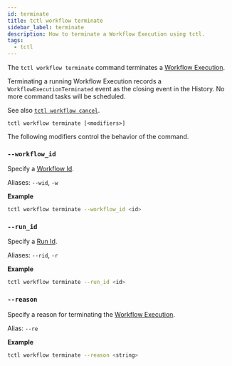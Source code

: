 ```yaml
---
id: terminate
title: tctl workflow terminate
sidebar_label: terminate
description: How to terminate a Workflow Execution using tctl.
tags:
  - tctl
---
```


The `tctl workflow terminate` command terminates a [Workflow Execution](/concepts/what-is-a-workflow-execution).

Terminating a running Workflow Execution records a `WorkflowExecutionTerminated` event as the closing event in the History.
No more command tasks will be scheduled.

See also [`tctl workflow cancel`](/tctl-v1/workflow/cancel).

`tctl workflow terminate [<modifiers>]`

The following modifiers control the behavior of the command.

### `--workflow_id`

Specify a [Workflow Id](/concepts/what-is-a-workflow-id).

Aliases: `--wid`, `-w`

**Example**

```bash
tctl workflow terminate --workflow_id <id>
```

### `--run_id`

Specify a [Run Id](/concepts/what-is-a-run-id).

Aliases: `--rid`, `-r`

**Example**

```bash
tctl workflow terminate --run_id <id>
```

### `--reason`

Specify a reason for terminating the [Workflow Execution](/concepts/what-is-a-workflow-execution).

Alias: `--re`

**Example**

```bash
tctl workflow terminate --reason <string>
```
